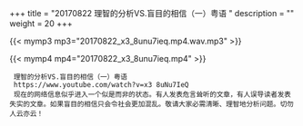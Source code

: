 +++
title = "20170822  理智的分析VS.盲目的相信（一）粤语 "
description = ""
weight = 20
+++

{{< mymp3 mp3="20170822_x3_8unu7ieq.mp4.wav.mp3" >}}

{{< mymp4 mp4="20170822_x3_8unu7ieq.mp4" >}}

     理智的分析VS.盲目的相信（一）粤语 
     https://www.youtube.com/watch?v=x3 8uNu7IeQ 
     现在的网络信息似乎进入一个似是而非的状态。有人发表危言耸听的文章，有人误导读者发表失实的文章。如果盲目的相信只会令社会更加混乱。敬请大家必需清晰、理智地分析问题。切勿人云亦云！ 
